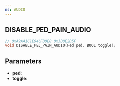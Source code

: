 ```yaml
---
ns: AUDIO
---
```

## DISABLE_PED_PAIN_AUDIO

```c
// 0xA9A41C1E940FB0E8 0x3B8E2D5F
void DISABLE_PED_PAIN_AUDIO(Ped ped, BOOL toggle);
```


## Parameters
* **ped**: 
* **toggle**: 

